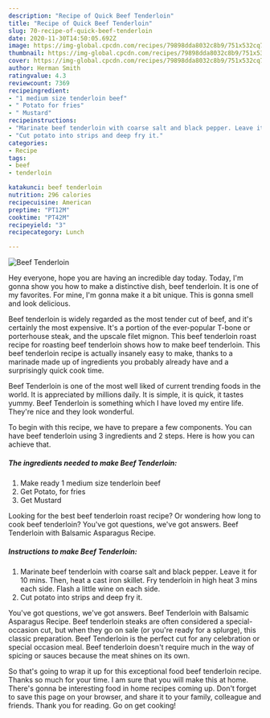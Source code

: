 ```yaml
---
description: "Recipe of Quick Beef Tenderloin"
title: "Recipe of Quick Beef Tenderloin"
slug: 70-recipe-of-quick-beef-tenderloin
date: 2020-11-30T14:50:05.692Z
image: https://img-global.cpcdn.com/recipes/79898dda8032c8b9/751x532cq70/beef-tenderloin-recipe-main-photo.jpg
thumbnail: https://img-global.cpcdn.com/recipes/79898dda8032c8b9/751x532cq70/beef-tenderloin-recipe-main-photo.jpg
cover: https://img-global.cpcdn.com/recipes/79898dda8032c8b9/751x532cq70/beef-tenderloin-recipe-main-photo.jpg
author: Herman Smith
ratingvalue: 4.3
reviewcount: 7369
recipeingredient:
- "1 medium size tenderloin beef"
- " Potato for fries"
- " Mustard"
recipeinstructions:
- "Marinate beef tenderloin with coarse salt and black pepper. Leave it for 10 mins. Then, heat a cast iron skillet. Fry tenderloin in high heat 3 mins each side. Flash a little wine on each side."
- "Cut potato into strips and deep fry it."
categories:
- Recipe
tags:
- beef
- tenderloin

katakunci: beef tenderloin 
nutrition: 296 calories
recipecuisine: American
preptime: "PT12M"
cooktime: "PT42M"
recipeyield: "3"
recipecategory: Lunch

---
```



![Beef Tenderloin](https://img-global.cpcdn.com/recipes/79898dda8032c8b9/751x532cq70/beef-tenderloin-recipe-main-photo.jpg)

Hey everyone, hope you are having an incredible day today. Today, I'm gonna show you how to make a distinctive dish, beef tenderloin. It is one of my favorites. For mine, I'm gonna make it a bit unique. This is gonna smell and look delicious.

Beef tenderloin is widely regarded as the most tender cut of beef, and it&#39;s certainly the most expensive. It&#39;s a portion of the ever-popular T-bone or porterhouse steak, and the upscale filet mignon. This beef tenderloin roast recipe for roasting beef tenderloin shows how to make beef tenderloin. This beef tenderloin recipe is actually insanely easy to make, thanks to a marinade made up of ingredients you probably already have and a surprisingly quick cook time.

Beef Tenderloin is one of the most well liked of current trending foods in the world. It is appreciated by millions daily. It is simple, it is quick, it tastes yummy. Beef Tenderloin is something which I have loved my entire life. They're nice and they look wonderful.


To begin with this recipe, we have to prepare a few components. You can have beef tenderloin using 3 ingredients and 2 steps. Here is how you can achieve that.

<!--inarticleads1-->

##### The ingredients needed to make Beef Tenderloin:

1. Make ready 1 medium size tenderloin beef
1. Get  Potato, for fries
1. Get  Mustard


Looking for the best beef tenderloin roast recipe? Or wondering how long to cook beef tenderloin? You&#39;ve got questions, we&#39;ve got answers. Beef Tenderloin with Balsamic Asparagus Recipe. 

<!--inarticleads2-->

##### Instructions to make Beef Tenderloin:

1. Marinate beef tenderloin with coarse salt and black pepper. Leave it for 10 mins. Then, heat a cast iron skillet. Fry tenderloin in high heat 3 mins each side. Flash a little wine on each side.
1. Cut potato into strips and deep fry it.


You&#39;ve got questions, we&#39;ve got answers. Beef Tenderloin with Balsamic Asparagus Recipe. Beef tenderloin steaks are often considered a special-occasion cut, but when they go on sale (or you&#39;re ready for a splurge), this classic preparation. Beef Tenderloin is the perfect cut for any celebration or special occasion meal. Beef tenderloin doesn&#39;t require much in the way of spicing or sauces because the meat shines on its own. 

So that's going to wrap it up for this exceptional food beef tenderloin recipe. Thanks so much for your time. I am sure that you will make this at home. There's gonna be interesting food in home recipes coming up. Don't forget to save this page on your browser, and share it to your family, colleague and friends. Thank you for reading. Go on get cooking!

